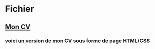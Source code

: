 # Fichier 
## [Mon CV](file:///media/white/0699-B248/PC%20PORTABLE/recherche%20de%20stage/CV%20killian%20bastard-lahoreau.pdf)
### voici un version de mon CV sous forme de page HTML/CSS
